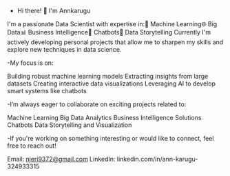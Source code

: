 - Hi there! 👋 I'm Annkarugu
  
I'm a passionate Data Scientist with expertise in:🧠 Machine Learning🌐 Big Data📊 Business Intelligence🤖 Chatbots📝 Data Storytelling
Currently I'm actively developing personal projects that allow me to sharpen my skills and explore new techniques in data science.


-My focus is on:

Building robust machine learning models
Extracting insights from large datasets
Creating interactive data visualizations
Leveraging AI to develop smart systems like chatbots



-I’m always eager to collaborate on exciting projects related to:

Machine Learning
Big Data Analytics
Business Intelligence Solutions
Chatbots
Data Storytelling and Visualization



-If you're working on something interesting or would like to connect, feel free to reach out!

Email: njeri9372@gmail.com
LinkedIn: linkedin.com/in/ann-karugu-324933315




<!---
Annkarugu/Annkarugu is a ✨ special ✨ repository because its `README.md` (this file) appears on your GitHub profile.
You can click the Preview link to take a look at your changes.
--->
